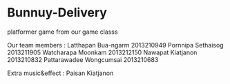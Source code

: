 # Bunnuy-Delivery
platformer game from our game classs

Our team members :
Latthapan Bua-ngarm         2013210949
Pornnipa Sethaisog          2013211905
Watcharapa Moonkam          2013212150
Nawapat Kiatjanon           2013210832
Pattarawadee Wongcumsai     2013210683

Extra music&effect :
Paisan Kiatjanon
